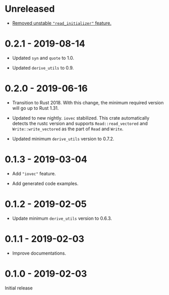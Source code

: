 # Unreleased

* [Removed unstable `"read_initializer"` feature.][7]

[7]: https://github.com/taiki-e/io-enum/pull/7

# 0.2.1 - 2019-08-14

* Updated `syn` and `quote` to 1.0.

* Updated `derive_utils` to 0.9.

# 0.2.0 - 2019-06-16

* Transition to Rust 2018. With this change, the minimum required version will go up to Rust 1.31.

* Updated to new nightly. `iovec` stabilized. This crate automatically detects the rustc version and supports `Read::read_vectored` and `Write::write_vectored` as the part of `Read` and `Write`.

* Updated minimum `derive_utils` version to 0.7.2.

# 0.1.3 - 2019-03-04

* Add `"iovec"` feature.

* Add generated code examples.

# 0.1.2 - 2019-02-05

* Update minimum `derive_utils` version to 0.6.3.

# 0.1.1 - 2019-02-03

* Improve documentations.

# 0.1.0 - 2019-02-03

Initial release
